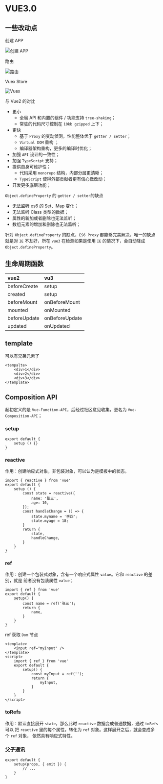 
# VUE3.0


## 一些改动点

创建 APP

![创建 APP](/images/WX20201215-105233@2x.png)


路由

![路由](/images/WX20201215-105502@2x.png)


Vuex Store

![Vuex](/images/WX20201215-105734@2x.png)


与 Vue2 的对比
- 更小
    + 全局 API 和内置的组件 / 功能支持 `tree-shaking`；
    + 常驻的代码尺寸控制在 `10kb gzipped` 上下； 
- 更快
    + 基于 `Proxy` 的变动侦测，性能整体优于 `getter / setter`；
    + `Virtual DOM` 重构 ；
    + 编译器架构重构，更多的编译时优化；
- 加强 `API` 设计的一致性；
- 加强 `TypeScript` 支持；
- 提供自身可维护性；
    + 代码采用 `monorepo` 结构，内部分层更清晰；
    + `TypeScript` 使得外部贡献者更有信心做改动；
- 开发更多底层功能；


`Object.defineProperty` 的 `getter / setter`的缺点
- 无法监听 es6 的 Set、Map 变化；
- 无法监听 Class 类型的数据；
- 属性的新加或者删除也无法监听；
- 数组元素的增加和删除也无法监听；

针对 `Object.defineProperty` 的缺点，`ES6 Proxy` 都能够完美解决，唯一的缺点就是对
`IE` 不友好，所在 `vue3` 在检测如果是使用 `IE` 的情况下，会自动降成 `Object.defineProperty`。


## 生命周期函数

| vue2 | vu3 |
| :--- | :--- | 
| beforeCreate | setup |
| created | setup |
| beforeMount | onBeforeMount |
| mounted | onMounted |
| beforeUpdate | onBeforeUpdate |
| updated | onUpdated |


## template

可以有兄弟元素了
```
<tempalte>
    <div>1</div>
    <div>2</div>
    <div>3</div>
</template>
```

## Composition API

起初定义的是 `Vue-Function-API`，后经过社区意见收集，更名为 `Vue-Composition-API`；

### setup

```
export default {
    setup () {}
}
```

### reactive

作用：创建响应式对象，非包装对象，可以认为是模板中的状态。

```
import { reactive } from 'vue'
export default {
    setup () {
        const state = reactive({
            name: '张三',
            age: 10,
        });
        const handleChange = () => {
            state.myname = '李四';
            state.myage = 18;
        }
        return {
            state,
            handleChange,
        }
    }
}
```

### ref

作用：创建一个包装式对象，含有一个响应式属性 `value`。它和 `reactive` 的差别，就是
前者没有包装属性 `value`；

```
import { ref } from 'vue'
export default {
    setup() {
        const name = ref('张三');
        return {
            name,
        }
    }
}
```

ref 获取 `Dom` 节点

```
<template>
    <input ref="myInput" />
</template>
<script>
    import { ref } from 'vue'
    export default {
        setup() {
            const myInput = ref('');
            return {
                myInput,
            }
        }
    }
</script>
```

### toRefs

作用：默认直接展开 `state`，那么此时 `reactive` 数据变成普通数据，通过 `toRefs` 可以
把 `reactive` 里的每个属性，转化为 `ref` 对象。这样展开之后，就会变成多个 `ref` 对象，
依然具有响应式特性。


### 父子通讯

```
export default {
    setup(props, { emit }) {
        // ...
    }
}
```

